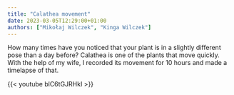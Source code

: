 ```yaml
---
title: "Calathea movement"
date: 2023-03-05T12:29:00+01:00
authors: ["Mikołaj Wilczek", "Kinga Wilczek"]
---
```

How many times have you noticed that your plant is in a slightly different pose than a day before? Calathea is one of the plants that move quickly. With the help of my wife, I recorded its movement for 10 hours and made a timelapse of that.

{{< youtube blC6tGJRHkI >}}